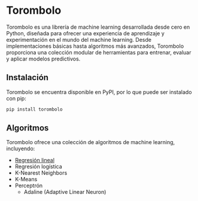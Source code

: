 # Torombolo

Torombolo es una librería de machine learning desarrollada desde cero en Python, diseñada para ofrecer una experiencia de aprendizaje y experimentación en el mundo del machine learning. Desde implementaciones básicas hasta algoritmos más avanzados, Torombolo proporciona una colección modular de herramientas para entrenar, evaluar y aplicar modelos predictivos.

## Instalación

Torombolo se encuentra disponible en PyPI, por lo que puede ser instalado con pip:

```bash
pip install torombolo
```

## Algoritmos

Torombolo ofrece una colección de algoritmos de machine learning, incluyendo:

- [Regresión lineal](torombolo/linear_regression/README.md)
- Regresión logística
- K-Nearest Neighbors
- K-Means
- Perceptrón
    - Adaline (Adaptive Linear Neuron)